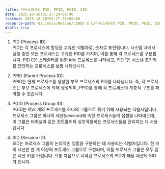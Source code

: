 ```yaml
---
title: 리눅스에서의 PID, PPID, PGID, SID
date: 2025-10-26T01:27:29+09:00
lastmod: 2025-10-26T01:27:29+09:00
resource-path: 02.inbox/Notion/LINUX & C/리눅스에서의 PID, PPID, PGID, SID.md
draft: true
---
```

1. PID (Process ID):  
    PID는 각 프로세스에 할당된 고유한 식별자로, 숫자로 표현됩니다. 시스템 내에서 실행 중인 모든 프로세스는 고유한 PID를 가지며, 이를 통해 각 프로세스를 구분합니다. PID 0은 스케줄러를 위한 idle 프로세스를 나타내고, PID 1은 시스템 초기화를 담당하는 프로세스를 보통 나타냅니다.  
    
2. PPID (Parent Process ID):  
    PPID는 현재 프로세스를 생성한 부모 프로세스의 PID를 나타냅니다. 즉, 각 프로세스는 부모 프로세스에 의해 생성되며, PPID를 통해 각 프로세스의 계층적 구조를 파악할 수 있습니다.  
    
3. PGID (Process Group ID):  
    PGID는 여러 개의 프로세스를 하나의 그룹으로 묶기 위해 사용되는 식별자입니다. 프로세스 그룹은 하나의 세션(session)에 속한 프로세스들의 집합을 나타내는데, 이 그룹은 터미널과 같은 컨트롤러와 상호작용하는 프로세스들을 관리하는 데 사용됩니다.  
    
4. SID (Session ID):  
    SID는 프로세스 그룹의 논리적인 집합을 구분하는 데 사용되는 식별자입니다. 한 개의 세션은 한 개 이상의 프로세스 그룹으로 구성되며, 이들 프로세스 그룹은 모두 같은 세션 ID를 가집니다. 보통 처음으로 시작된 프로세스의 PID가 해당 세션의 SID가 됩니다.